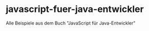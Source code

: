 javascript-fuer-java-entwickler
===============================

Alle Beispiele aus dem Buch "JavaScript für Java-Entwickler"
